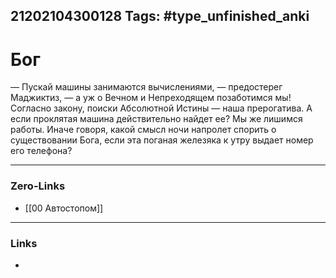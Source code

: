 21202104300128
Tags: #type_unfinished_anki 
---
# Бог

— Пускай машины занимаются вычислениями, — предостерег Маджиктиз, — а уж о Вечном и Непреходящем позаботимся мы! Согласно закону, поиски Абсолютной Истины — наша прерогатива. А если проклятая машина действительно найдет ее? Мы же лишимся работы. Иначе говоря, какой смысл ночи напролет спорить о существовании Бога, если эта поганая железяка к утру выдает номер его телефона?

---
### Zero-Links
- [[00 Автостопом]]
---
### Links
-
